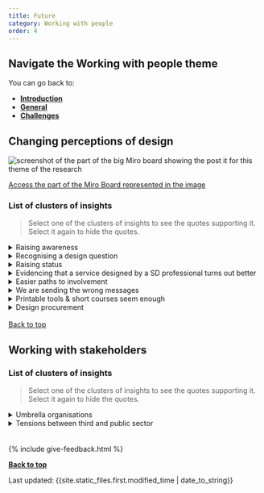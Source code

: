 ```yaml
---
title: Future
category: Working with people
order: 4
---
```


<div class="nav-panel">
   <h2>Navigate the Working with people theme</h2>
   <p style="margin-bottom: 0">You can go back to:</p>
   <ul>
      <li><a href="/practitioner-stories/Working-with-people/intro"><strong>Introduction</strong></a></li>
      <li><a href="/practitioner-stories/Working-with-people/general"><strong>General</strong></a></li>
      <li><a href="/practitioner-stories/Working-with-people/challenges"><strong>Challenges</strong></a></li>
   </ul>
</div>

<h2 class="top-line">Changing perceptions of design</h2>

![screenshot of the part of the big Miro board showing the post it for this theme of the research](/practitioner-stories/images/working-with/working-with-future.png)
<p><a href="https://miro.com/app/board/o9J_ldOzA14=/?moveToWidget=3074457352333735759&cot=14" target="_blank">Access the part of the Miro Board represented in the image</a></p>

### List of clusters of insights

> Select one of the clusters of insights to see the quotes supporting it. Select it again to hide the quotes.

 <details>
 <summary><span>Raising awareness</span></summary>
 <ul>
    <li>I worry that we have a lot of people who have the knowledge and the enthusiasm but just don’t have the platforms to push it. So, I think that should be the focus. Trying to get that network going and also selling it up the top level</li>
    <li>In the future, if it‘s possible for Scottish Government to push that and to promote it, have the time and resources to drive that forward, would be stronger than what the people from the improvement service can do because it‘s coming directly from the government. And that mandate saying that‘s the way we want everybody to do it would add a lot weight to it</li>
 </ul>
 </details>
 <details>
 <summary><span>Recognising a design question</span></summary>
 <ul>
    <li>I think that a lot can be done promoting service design and raising people’s awareness around its value [... to get to a point where] both the public and the third sector in a couple of years time would say, ‘oh, this looks like a service design question, so can we bring a  service designer [...]  to try and solve that question’. which is really basic, but it doesn’t happen at the moment</li>
 </ul>
 </details>
 <details>
 <summary><span>Raising status</span></summary>
 <ul>
    <li>I would like a future of service design where I am as much respected specialist as a software engineer is. saying ‘it is a specialist skill’ instead of sending the message that bits of it are fine, as long as you do bits of it you don’t need training. So I think that is a really central part</li>
 </ul>
 </details>
 <details>
 <summary><span>Evidencing that a service designed by a SD professional turns out better</span></summary>
 <ul>
    <li>Data is really important, because when you know [the problems], you can change your [...] practice. [...] We don't really have that necessarily to really prove that services turn out better for people and provide value to the public if they have been service designed by a professional who can do their job - as opposed to some maybe BA doing it, or a doctor doing a quick decision, or some other version. It's very difficult at the moment to say that, cause we don't have that backup. That would be really interesting, if  with time we could show the difference</li>
 </ul>
 </details>
 <details>
 <summary><span>Easier paths to involvement</span></summary>
 <ul>
    <li>I would like to see a clearer way of involving people, of demonstrating that we are improving things for people using our services and products</li>
    <li>It would be nice to get to a point where you didn’t feel like you have to ask for permission to speak to citizens. That, actually, if you went out and look to speak to people and find out their experiences, that you wouldn’t cause any trouble by doing that. And I think a lot of the time you need the approval first and you can lose them</li>
 </ul>
 </details>
 <details>
 <summary><span>We are sending the wrong messages</span></summary>
 <ul>
    <li>Saying "it is a specialist skill" instead of sending the message that bits of it are fine, as long as you do bits of it you don’t need training</li>
 </ul>
 </details>
 <details>
 <summary><span>Printable tools & short courses seem enough</span></summary>
 <ul>
    <li>At the moment, there is some recognition that it can be a service  design question, which is a good first step. But then  it’s just like  ‘hey, let’s use some tool we can print off,’ or ‘I’ve  heard something  about this’, or ‘I’ve done a short course, maybe we  can...’. And I  think that’s unhelpful, I think it gives it a bad reputation</li>
 </ul>
 </details>
 <details>
 <summary><span>Design procurement</span></summary>
 <ul>
    <li> I would love to see how this goes further into procurement of design work, understanding design as a process to discover things and work out what problems are and then work out what solutions could be</li>
 </ul>
 </details>
<br>
<a class="button" href="#">Back to top</a>

<h2 class="top-line">Working with stakeholders</h2>

### List of clusters of insights

> Select one of the clusters of insights to see the quotes supporting it. Select it again to hide the quotes.

 <details>
 <summary><span>Umbrella organisations</span></summary>
 <ul>
    <li>Third sector [umbrella organisations] have really been able to draw together a lot of organisations and a lot of people who would rely on the service that was being designed. Being able to open up to the 3rd sector is invaluable</li>
 </ul>
 </details>
 <details>
 <summary><span>Tensions between third and public sector</span></summary>
 <ul>
    <li>There is a bit of a challenge  because part of the 3rd sector to a certain extent holds the government to account, so if you are a partner but also hold the government to account, how does that work, balancing out responsibilities, insurance and stuff like that? Is there conflict there? or conflicts of interest more than anything? But I can't see it being any other way</li>
 </ul>
 </details>
<br><br>
{% include give-feedback.html %}

<p><a href="#"><strong>Back to top</strong></a></p>

<div>Last updated: {{site.static_files.first.modified_time | date_to_string}}
<!--

<a href="" target="_blank"></a>

-->
